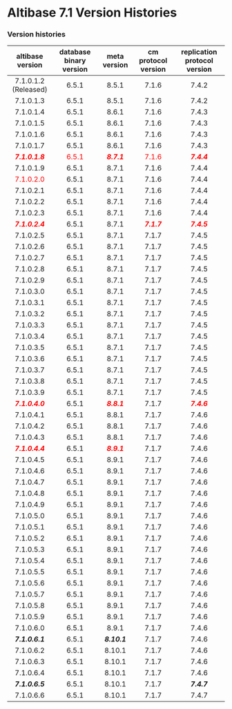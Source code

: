 # Altibase 7.1 Version Histories

### Version histories

| altibase version                   | database binary version        | meta version                   | cm protocol version            | replication protocol version   |
| :--------------------------------: | :----------------------------: | :----------------------------: | :----------------------------: | :----------------------------: |
| 7.1.0.1.2  </br>(Released)         | 6.5.1                          | 8.5.1                          | 7.1.6                          | 7.4.2                          |
| 7.1.0.1.3                          | 6.5.1                          | 8.5.1                          | 7.1.6                          | 7.4.2                          |
| 7.1.0.1.4                          | 6.5.1                          | 8.6.1                          | 7.1.6                          | 7.4.3                          |
| 7.1.0.1.5                          | 6.5.1                          | 8.6.1                          | 7.1.6                          | 7.4.3                          |
| 7.1.0.1.6                          | 6.5.1                          | 8.6.1                          | 7.1.6                          | 7.4.3                          |
| 7.1.0.1.7                          | 6.5.1                          | 8.6.1                          | 7.1.6                          | 7.4.3                          |
| ***<font color="red">7.1.0.1.8</font>*** | <font color="red">6.5.1</font> | ***<font color="red">8.7.1</font>*** | <font color="red">7.1.6</font> | ***<font color="red">7.4.4</font>*** |
| 7.1.0.1.9                          | 6.5.1                          | 8.7.1                          | 7.1.6                          | 7.4.4                          |
| <font color="red">7.1.0.2.0</font> | 6.5.1                          | 8.7.1                          | 7.1.6                          | 7.4.4                          |
| 7.1.0.2.1                          | 6.5.1                          | 8.7.1                          | 7.1.6                          | 7.4.4                          |
| 7.1.0.2.2                          | 6.5.1                          | 8.7.1                          | 7.1.6                          | 7.4.4                          |
| 7.1.0.2.3                          | 6.5.1                          | 8.7.1                          | 7.1.6                          | 7.4.4                          |
| ***<font color="red">7.1.0.2.4</font>*** | 6.5.1                          | 8.7.1                          | ***<font color="red">7.1.7</font>*** | ***<font color="red">7.4.5</font>*** |
| 7.1.0.2.5                          | 6.5.1                          | 8.7.1                          | 7.1.7                          | 7.4.5                          |
| 7.1.0.2.6                          | 6.5.1                          | 8.7.1                          | 7.1.7                          | 7.4.5                          |
| 7.1.0.2.7                          | 6.5.1                          | 8.7.1                          | 7.1.7                          | 7.4.5                          |
| 7.1.0.2.8                          | 6.5.1                          | 8.7.1                          | 7.1.7                          | 7.4.5                          |
| 7.1.0.2.9                          | 6.5.1                          | 8.7.1                          | 7.1.7                          | 7.4.5                          |
| 7.1.0.3.0                          | 6.5.1                          | 8.7.1                          | 7.1.7                          | 7.4.5                          |
| 7.1.0.3.1                          | 6.5.1                          | 8.7.1                          | 7.1.7                          | 7.4.5                          |
| 7.1.0.3.2                          | 6.5.1                          | 8.7.1                          | 7.1.7                          | 7.4.5                          |
| 7.1.0.3.3                          | 6.5.1                          | 8.7.1                          | 7.1.7                          | 7.4.5                          |
| 7.1.0.3.4                          | 6.5.1                          | 8.7.1                          | 7.1.7                          | 7.4.5                          |
| 7.1.0.3.5                          | 6.5.1                          | 8.7.1                          | 7.1.7                          | 7.4.5                          |
| 7.1.0.3.6                          | 6.5.1                          | 8.7.1                          | 7.1.7                          | 7.4.5                          |
| 7.1.0.3.7                          | 6.5.1                          | 8.7.1                          | 7.1.7                          | 7.4.5                          |
| 7.1.0.3.8                          | 6.5.1                          | 8.7.1                          | 7.1.7                          | 7.4.5                          |
| 7.1.0.3.9                          | 6.5.1                          | 8.7.1                          | 7.1.7                          | 7.4.5                          |
| ***<font color="red">7.1.0.4.0</font>*** | 6.5.1                          | ***<font color="red">8.8.1</font>*** | 7.1.7                          | ***<font color="red">7.4.6</font>*** |
| 7.1.0.4.1                          | 6.5.1                          | 8.8.1                          | 7.1.7                          | 7.4.6                          |
| 7.1.0.4.2                          | 6.5.1                          | 8.8.1                          | 7.1.7                          | 7.4.6                          |
| 7.1.0.4.3                          | 6.5.1                          | 8.8.1                          | 7.1.7                          | 7.4.6                          |
| ***<font color="red">7.1.0.4.4</font>*** | 6.5.1                          | ***<span style="color:red">8.9.1</span>*** | 7.1.7                          | 7.4.6                          |
| 7.1.0.4.5                          | 6.5.1                          | 8.9.1                          | 7.1.7                          | 7.4.6                          |
| 7.1.0.4.6                          | 6.5.1                          | 8.9.1                          | 7.1.7                          | 7.4.6                          |
| 7.1.0.4.7                          | 6.5.1                          | 8.9.1                          | 7.1.7                          | 7.4.6                          |
| 7.1.0.4.8                          | 6.5.1                          | 8.9.1                          | 7.1.7                          | 7.4.6                          |
| 7.1.0.4.9                          | 6.5.1                          | 8.9.1                          | 7.1.7                          | 7.4.6                          |
| 7.1.0.5.0                          | 6.5.1                          | 8.9.1                          | 7.1.7                          | 7.4.6                          |
| 7.1.0.5.1                          | 6.5.1                          | 8.9.1                          | 7.1.7                          | 7.4.6                          |
| 7.1.0.5.2                          | 6.5.1                          | 8.9.1                          | 7.1.7                          | 7.4.6                          |
| 7.1.0.5.3 | 6.5.1 | 8.9.1 | 7.1.7 | 7.4.6 |
| 7.1.0.5.4 | 6.5.1 | 8.9.1 | 7.1.7 | 7.4.6 |
| 7.1.0.5.5 | 6.5.1 | 8.9.1 | 7.1.7 | 7.4.6 |
| 7.1.0.5.6 | 6.5.1 | 8.9.1 | 7.1.7 | 7.4.6 |
| 7.1.0.5.7 | 6.5.1 | 8.9.1 | 7.1.7 | 7.4.6 |
| 7.1.0.5.8 |             6.5.1              |                8.9.1                 |             7.1.7              | 7.4.6 |
| 7.1.0.5.9 | 6.5.1 |                8.9.1                 |             7.1.7              | 7.4.6 |
| 7.1.0.6.0 | 6.5.1 | 8.9.1 | 7.1.7 | 7.4.6 |
| ***7.1.0.6.1*** | 6.5.1 | ***8.10.1*** | 7.1.7 | 7.4.6 |
| 7.1.0.6.2 | 6.5.1 | 8.10.1 | 7.1.7 | 7.4.6 |
| 7.1.0.6.3 | 6.5.1 | 8.10.1 | 7.1.7 | 7.4.6 |
| 7.1.0.6.4 | 6.5.1 | 8.10.1 | 7.1.7 | 7.4.6 |
| ***7.1.0.6.5*** | 6.5.1 | 8.10.1 | 7.1.7 | ***7.4.7*** |
| 7.1.0.6.6 | 6.5.1 | 8.10.1 | 7.1.7 | 7.4.7 |

